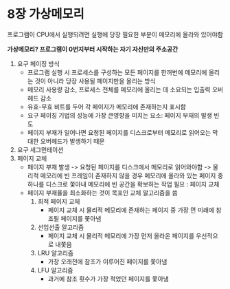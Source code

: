 # 8장 가상메모리

프로그램이 CPU에서 실행되려면 실행에 당장 필요한 부분이 메모리에 올라와 있어야함

**가상메모리? 프로그램이 0번지부터 시작하는 자기 자신만의 주소공간**

1. 요구 페이징 방식
   - 프로그램 실행 시 프로세스를 구성하는 모든 페이지를 한꺼번에 메모리에 올리는 것이 아니라 당장 사용될 페이지만을 올리는 방식
   - 메모리 사용량 감소, 프로세스 전체를 메모리에 올리는 데 소요되는 입출력 오버헤드 감소
   - 유효-무효 비트를 두어 각 페이지가 메모리에 존재하는지 표시함
   - 요구 페이징 기법의 성능에 가장 큰영향을 미치는 요소: 페이지 부재의 발생 빈도
   - 페이지 부재가 일어나면 요청된 페이지를 디스크로부터 메모리로 읽어오는 막대한 오버헤드가 발생하기 때문
2. 요구 세그먼테이션
3. 페이지 교체
   - 페이지 부재 발생 -> 요청된 페이지를 디스크에서 메모리로 읽어와야함 -> 물리적 메모리에 빈 프레임이 존재하지 않을 경우 메모리에 올라와 있는 페이지 중 하나를 디스크로 쫓아내 메모리에 빈 공간을 확보하는 작업 필요 : 페이지 교체
   - 페이지 부재율을 최소화하는 것이 목표인 교체 알고리즘을 씀
     1. 최적 페이지 교체
        - 페이지 교체 시 물리적 메모리에 존재하는 페이지 중 가장 먼 미래에 참조될 페이지를 쫓아냄
     2. 선입선출 알고리즘
        - 페이지 교체 시 물리적 메모리에 가장 먼저 올라온 페이지를 우선적으로 내쫓음
     3. LRU 알고리즘 
        - 가장 오래전에 참조가 이루어진 페이지를 쫓아냄
     4. LFU 알고리즘
        - 과거에 참조 횟수가 가장 적었던 페이지를 쫓아냄